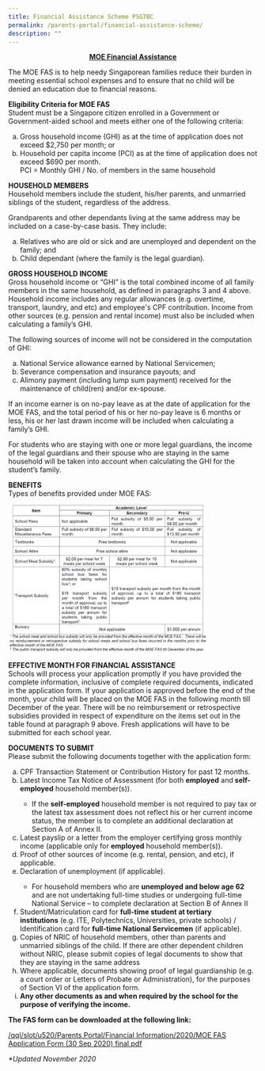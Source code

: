```yaml
---
title: Financial Assistance Scheme PSGTBC
permalink: /parents-portal/financial-assistance-scheme/
description: ""
---
```



<p style="text-align: center;"><u><strong>MOE Financial Assistance</strong></u></p>
<p>The MOE FAS is to help needy Singaporean families reduce their burden in meeting essential school expenses and to ensure that no child will be denied an education due to financial reasons.</p>
<p><strong>Eligibility Criteria for MOE FAS<br /></strong>Student must be a Singapore citizen enrolled in a Government or Government-aided school and meets either one of the following criteria:</p>
<ol style="list-style-type: lower-alpha;">
<li>Gross household income (GHI) as at the time of application does not exceed $2,750 per month; or</li>
<li>Household per capita income (PCI) as at the time of application does not exceed $690 per month.<br />PCI = Monthly GHI / No. of members in the same household</li>
</ol>
<p><strong>HOUSEHOLD MEMBERS<br /></strong>Household members include the student, his/her parents, and unmarried siblings of the student, regardless of the address.</p>
<p>Grandparents and other dependants living at the same address may be included on a case-by-case basis. They include:</p>
<ol style="list-style-type: lower-alpha;">
<li>Relatives who are old or sick and are unemployed and dependent on the family; and</li>
<li>Child dependant (where the family is the legal guardian).</li>
</ol>
<p><strong>GROSS HOUSEHOLD INCOME<br /></strong>Gross household income or &ldquo;GHI&rdquo; is the total combined income of all family members in the same household, as defined in paragraphs 3 and 4 above. Household income includes any regular allowances (e.g. overtime, transport, laundry, and etc) and employee's CPF contribution. Income from other sources (e.g. pension and rental income) must also be included when calculating a family&rsquo;s GHI.</p>
<p>The following sources of income will not be considered in the computation of GHI:</p>
<ol style="list-style-type: lower-alpha;">
<li>National Service allowance earned by National Servicemen;</li>
<li>Severance compensation and insurance payouts; and</li>
<li>Alimony payment (including lump sum payment) received for the maintenance of child(ren) and/or ex-spouse.</li>
</ol>
<p>If an income earner is on no-pay leave as at the date of application for the MOE FAS, and the total period of his or her no-pay leave is 6 months or less, his or her last drawn income will be included when calculating a family&rsquo;s GHI.</p>
<p>For students who are staying with one or more legal guardians, the income of the legal guardians and their spouse who are staying in the same household will be taken into account when calculating the GHI for the student&rsquo;s family.</p>
<p><strong>BENEFITS<br /></strong>Types of benefits provided under MOE FAS:</p>
<img style="width: 80%;" src="/images/fas.png" />
<p><strong>EFFECTIVE MONTH FOR FINANCIAL ASSISTANCE<br /></strong>Schools will process your application promptly if you have provided the complete information, inclusive of complete required documents, indicated in the application form. If your application is approved before the end of the month, your child will be placed on the MOE FAS in the following month till December of the year. There will be no reimbursement or retrospective subsidies provided in respect of expenditure on the items set out in the table found at paragraph 9 above. Fresh applications will have to be submitted for each school year.</p>
<p><strong>DOCUMENTS TO SUBMIT<br /></strong>Please submit the following documents together with the application form:</p>
<ol style="list-style-type: lower-alpha;">
<li>CPF Transaction Statement or Contribution History for past 12 months.</li>
<li>Latest Income Tax Notice of Assessment (for both <strong>employed</strong>&nbsp;and<strong>&nbsp;self-employed</strong> household member(s)).</li>
<ul>
<li>If the <strong>self-employed</strong> household member is not required to pay tax or the latest tax assessment does not reflect his or her current income status, the member is to complete an additional declaration at Section A of Annex II.</li>
</ul>
<li>Latest payslip or a letter from the employer certifying gross monthly income (applicable only for <strong>employed</strong> household member(s)).</li>
<li>Proof of other sources of income (e.g. rental, pension, and etc), if applicable.</li>
<li>Declaration of unemployment (if applicable).</li>
<ul>
<li>For household members who are <strong>unemployed and below age 62</strong> and are not undertaking full-time studies or undergoing full-time National Service &ndash; to complete declaration at Section B of Annex II</li>
</ul>
<li>Student/Matriculation card for <strong>full-time student at tertiary institutions</strong>&nbsp;(e.g. ITE, Polytechnics, Universities, private schools) / Identification card for&nbsp;<strong>full-time National Servicemen</strong> (if applicable).</li>
<li>Copies of NRIC of household members, other than parents and unmarried siblings of the child. If there are other dependent children without NRIC, please submit copies of legal documents to show that they are staying in the same address</li>
<li>Where applicable, documents showing proof of legal guardianship (e.g. a court order or Letters of Probate or Administration), for the purposes of Section VI of the application form.</li>
<li><strong>Any other documents as and when required by the school for the purpose of verifying the income.</strong></li>
</ol>
<p><strong>The FAS form can be downloaded at the following link:</strong></p>
<p><a href="/files/MOE%20FAS%20Application%20Form%20(30%20Sep%202020)%20final.pdf" target="_blank" rel="noopener">/qql/slot/u520/Parents Portal/Financial Information/2020/MOE FAS Application Form (30 Sep 2020) final.pdf</a></p>
<p><em>*Updated November 2020</em></p>
